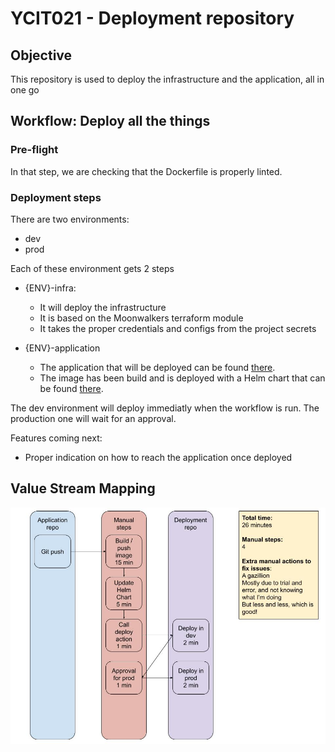 # YCIT021 - Deployment repository

## Objective

This repository is used to deploy the infrastructure and the application, all in one go

## Workflow: Deploy all the things

### Pre-flight
In that step, we are checking that the Dockerfile is properly linted.

### Deployment steps

There are two environments:
* dev
* prod

Each of these environment gets 2 steps
* {ENV}-infra:
    * It will deploy the infrastructure
    * It is based on the Moonwalkers terraform module
    * It takes the proper credentials and configs from the project secrets

* {ENV}-application
    * The application that will be deployed can be found [there](https://github.com/NicolasHostert/nuxt-realworld).
    * The image has been build and is deployed with a Helm chart that can be found [there](https://github.com/NicolasHostert/ycit021-myapp).

The dev environment will deploy immediatly when the workflow is run. The production one will wait for an approval.

Features coming next:
* Proper indication on how to reach the application once deployed

## Value Stream Mapping

![ValueStreamMapping.jpg](ValueStreamMapping.jpg)